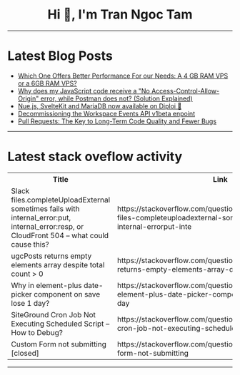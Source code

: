 <h1 align="center">Hi 👋, I'm Tran Ngoc Tam</h1>

---

# Latest Blog Posts 
<!-- BLOG-POST-LIST:START -->
- [Which One Offers Better Performance For our Needs: A 4 GB RAM VPS or a 6GB RAM VPS?](https://dev.to/ankit_mathur_dun/which-one-offers-better-performance-for-our-needs-a-4-gb-ram-vps-or-a-6gb-ram-vps-6lm)
- [Why does my JavaScript code receive a &quot;No Access-Control-Allow-Origin&quot; error, while Postman does not? &lpar;Solution Explained&rpar;](https://dev.to/reynaldi/why-does-my-javascript-code-receive-a-no-access-control-allow-origin-error-while-postman-does-2l2c)
- [Nue.js, SvelteKit and MariaDB now available on Diploi 🎉](https://dev.to/diploi/nuejs-sveltekit-and-mariadb-now-available-on-diploi-c5c)
- [Decommissioning the Workspace Events API v1beta enpoint](https://dev.to/googleworkspace/decommissioning-the-workspace-events-api-v1beta-enpoint-59hh)
- [Pull Requests: The Key to Long-Term Code Quality and Fewer Bugs](https://dev.to/ivan-klimenkov/pull-requests-the-key-to-long-term-code-quality-and-fewer-bugs-o0i)
<!-- BLOG-POST-LIST:END -->

---

# Latest stack oveflow activity
<table>
  <tr><th>Title</th><th>Link</th></tr>
  <!-- STACKOVERFLOW:START --><tr><td>Slack files.completeUploadExternal sometimes fails with internal_error:put, internal_error:resp, or CloudFront 504 – what could cause this?</td><td>https://stackoverflow.com/questions/79572711/slack-files-completeuploadexternal-sometimes-fails-with-internal-errorput-inte</td></tr><tr><td>ugcPosts returns empty elements array despite total count &gt; 0</td><td>https://stackoverflow.com/questions/79572705/ugcposts-returns-empty-elements-array-despite-total-count-0</td></tr><tr><td>Why in element-plus date-picker component on save lose 1 day?</td><td>https://stackoverflow.com/questions/79572495/why-in-element-plus-date-picker-component-on-save-lose-1-day</td></tr><tr><td>SiteGround Cron Job Not Executing Scheduled Script – How to Debug?</td><td>https://stackoverflow.com/questions/79572444/siteground-cron-job-not-executing-scheduled-script-how-to-debug</td></tr><tr><td>Custom Form not submitting [closed]</td><td>https://stackoverflow.com/questions/79572380/custom-form-not-submitting</td></tr><!-- STACKOVERFLOW:END -->
</table>

---


